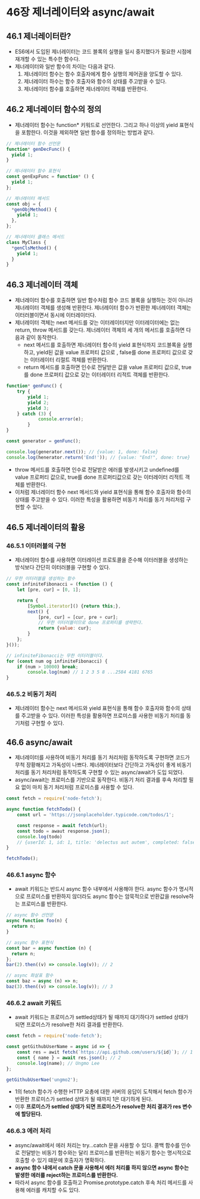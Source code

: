 # 46장 제너레이터와 async/await

## 46.1 제너레이터란?

- ES6에서 도입된 제너레이터는 코드 블록의 실행을 일시 중지했다가 필요한 시점에 재개할 수 있는 특수한 함수다.
- 제너레이터와 일반 함수의 차이는 다음과 같다.
  1. 제너레이터 함수는 함수 호출자에게 함수 실행의 제어권을 양도할 수 있다.
  2. 제너레이터 하수는 함수 호출자와 함수의 상태를 주고받을 수 있다.
  3. 제너레이터 함수를 호출하면 제너레이터 객체를 반환한다.

## 46.2 제너레이터 함수의 정의

- 제너레이터 함수는 function\* 키워드로 선언한다. 그리고 하나 이상의 yield 표현식을 포함한다. 이것을 제외하면 일반 함수를 정의하는 방법과 같다.

```jsx
// 제너레이터 함수 선언문
function* genDecFunc() {
  yield 1;
}

// 제너레이터 함수 표현식
const genExpFunc = function* () {
  yield 1;
};

// 제너레이터 메서드
const obj = {
  *genObjMethod() {
    yield 1;
  },
};

// 제너레이터 클래스 메서드
class MyClass {
  *genClsMethod() {
    yield 1;
  }
}
```

## 46.3 제너레이터 객체

- 제너레이터 함수를 호출하면 일반 함수처럼 함수 코드 블록을 실행하는 것이 아니라 제너레이터 객체를 생성해 반환한다. 제너레이터 함수가 반환한 제너레이터 객체는 이터러블이면서 동시에 이터레이터다.
- 제너레이터 객체는 next 메서드를 갖는 이터레이터지만 이터레이터에는 없는 return, throw 메서드를 갖는다. 제너레이터 객체의 세 개의 메서드를 호출하면 다음과 같이 동작한다.
  - next 메서드를 호출하면 제너레이터 함수의 yield 표현식까지 코드블록을 실행하고, yield된 값을 value 프로퍼티 값으로 , false를 done 프로퍼티 값으로 갖는 이터레이터 리절트 객체를 반환한다.
  - return 메서드를 호출하면 인수로 전달받은 값을 value 프로퍼티 값으로, true를 done 프로퍼티 값으로 갖는 이터레이터 리적트 객체를 반환한다.

```jsx
function* genFunc() {
	try {
		yield 1;
		yield 2;
		yield 3;
	} catch (3) {
			console.error(e);
		}
}

const generator = genFunc();

console.log(generator.next()); // {value: 1, done: false}
console.log(henerator.return('End!')); // {value: "End!", done: true}
```

- throw 메서드를 호출하면 인수로 전달받은 에러를 발생시키고 undefined를 value 프로퍼티 값으로, true를 done 프로퍼티값으로 갖는 이터레이터 리적트 객체를 반환한다.
- 이처럼 제너레이터 함수 next 메서드와 yield 표현식을 통해 함수 호출자와 함수의 상태를 주고받을 수 있다. 이러한 특성을 활용하면 비동기 처리를 동기 처리처럼 구현할 수 있다.

## 46.5 제너레이터의 활용

### 46.5.1 이터러블의 구현

- 제너레이터 함수를 사용하면 이터레이션 프로토콜을 준수해 이터러블을 생성하는 방식보다 간단히 이터러블을 구현할 수 있다.

```jsx
// 무한 이터러블을 생성하는 함수
const infiniteFibonacci = (function () {
	let [pre, cur] = [0, 1];

	return {
		[Symbol.iterator]() {return this;},
		next() {
			[pre, cur] = [cur, pre + cur];
			// 무한 이터러블이므로 done 프로퍼티를 생략한다.
			return {value: cur};
		}
 	};
}());

// infiniteFibonacci는 무한 이터러블이다.
for (const num og infiniteFibonacci) {
	if (num > 10000) break;
		console.log(num) // 1 2 3 5 8 ...2584 4181 6765
}
```

### 46.5.2 비동기 처리

- 제너레이터 함수는 next 메서드와 yield 표현식을 통해 함수 호출자와 함수의 상태를 주고받을 수 있다. 이러한 특성을 활용하면 프로미스를 사용한 비동기 처리를 동기처럼 구현할 수 있다.

## 46.6 async/await

- 제너레이터를 사용하여 비동기 처리를 동기 처리처럼 동작하도록 구현하면 코드가 무척 장황해지고 가독성이 나쁘다. 제너레이터보다 간단하고 가독성이 좋게 비동기 처리를 동기 처리처럼 동작하도록 구현할 수 있는 async/await가 도입 되었다.
- async/await는 프로미스를 기반으로 동작한다. 비동기 처리 결과를 후속 처리할 필요 없이 마치 동기 처리처럼 프로미스를 사용할 수 있다.

```jsx
const fetch = require('node-fetch');

async function fetchTodo() {
	const url = 'https://jsonplaceholder.typicode.com/todos/1';

	const response = await fetch(url);
	const todo = awaut response.json();
	console.log(todo)
	// {userId: 1, id: 1, title: 'delectus aut autem', completed: false}
}

fetchTodo();
```

### 46.6.1 async 함수

- await 키워드는 반드시 async 함수 내부에서 사용해야 한다. async 함수가 명시적으로 프로미스를 반환하지 않더라도 async 함수는 암묵적으로 반환값을 resolve하는 프로미스를 반환한다.

```jsx
// async 함수 선언문
async function foo(n) {
  return n;
}

// async 함수 표현식
const bar = async function (n) {
  return n;
};
bar(2).then((v) => console.log(v)); // 2

// async 화살표 함수
const baz = async (n) => n;
baz(3).then((v) => console.log(v)); // 3
```

### 46.6.2 await 키워드

- await 키워드는 프로미스가 settled상태가 될 때까지 대기하다가 settled 상태가 되면 프로미스가 resolve한 처리 결과를 반환한다.

```jsx
const fetch = require('node-fetch');

const getGithubUserName = async id => {
	const res = awit fetch(`https://api.github.com/users/${id}`); // 1
	const { name } = await res.json(); // 2
	console.log(name); // Ungmo Lee
};

getGithubUserNae('ungmo2');
```

- 1의 fetch 함수가 수행한 HTTP 요총에 대한 서버의 응답이 도착해서 fetch 함수가 반환한 프로미스가 settled 상태가 될 때까지 1은 대기하게 된다.
- 이후 **프로미스가 settled 상태가 되면 프로미스가 resolve한 처리 결과가 res 변수에 할당된다.**

### 46.6.3 에러 처리

- async/await에서 에러 처리는 try…catch 문을 사용할 수 있다. 콜백 함수를 인수로 전달받는 비동기 함수와는 달리 프로미스를 반환하는 비동기 함수는 명시적으로 호출할 수 있기 떄문에 호출자가 명확하다.
- **async 함수 내에서 catch 문을 사용해서 에러 처리를 하지 않으면 async 함수는 발생한 에러를 reject하는 프로미스를 반환한다.**
- 따라서 async 함수를 호출하고 Promise.prototype.catch 후속 처리 메서드를 사용해 에러를 캐치할 수도 있다.
